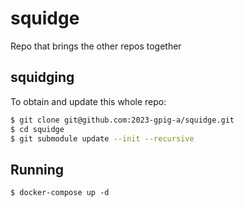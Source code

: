 # squidge

Repo that brings the other repos together

## squidging

To obtain and update this whole repo:

```sh
$ git clone git@github.com:2023-gpig-a/squidge.git
$ cd squidge
$ git submodule update --init --recursive
```

## Running

```
$ docker-compose up -d
```
